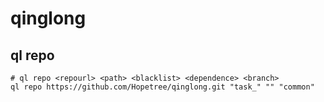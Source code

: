 # qinglong

## ql repo

```shell
# ql repo <repourl> <path> <blacklist> <dependence> <branch> 
ql repo https://github.com/Hopetree/qinglong.git "task_" "" "common"
```